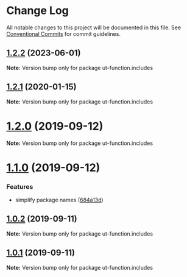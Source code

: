 # Change Log

All notable changes to this project will be documented in this file.
See [Conventional Commits](https://conventionalcommits.org) for commit guidelines.

## [1.2.2](https://github.com/softwaregroup-bg/ut-function/compare/ut-function.console-table@1.1.1...ut-function.includes@1.2.2) (2023-06-01)

**Note:** Version bump only for package ut-function.includes





## [1.2.1](https://github.com/softwaregroup-bg/ut-function/compare/ut-function.xml2json@1.1.5...ut-function.includes@1.2.1) (2020-01-15)

**Note:** Version bump only for package ut-function.includes





# [1.2.0](https://github.com/softwaregroup-bg/ut-function/compare/ut.template@1.2.0...ut-function.includes@1.2.0) (2019-09-12)

**Note:** Version bump only for package ut-function.includes





# [1.1.0](https://github.com/softwaregroup-bg/ut-function/compare/ut-function.flatten@1.0.3...ut.includes@1.1.0) (2019-09-12)


### Features

* simplify package names ([684a13d](https://github.com/softwaregroup-bg/ut-function/commit/684a13d))





## [1.0.2](https://github.com/softwaregroup-bg/ut-function/compare/ut-function.template@1.1.0...ut-function.includes@1.0.2) (2019-09-11)

**Note:** Version bump only for package ut-function.includes





## [1.0.1](https://github.com/softwaregroup-bg/ut-function/compare/initial@1.0.0...ut-function.includes@1.0.1) (2019-09-11)

**Note:** Version bump only for package ut-function.includes
